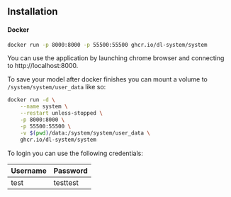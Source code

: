 
## Installation

#### Docker
```bash
docker run -p 8000:8000 -p 55500:55500 ghcr.io/dl-system/system
```

You can use the application by launching chrome browser and connecting to http://localhost:8000. 

To save your model after docker finishes you can mount a volume to `/system/system/user_data` like so:
```bash
docker run -d \
	--name system \
	--restart unless-stopped \
	-p 8000:8000 \
	-p 55500:55500 \
	-v $(pwd)/data:/system/system/user_data \
	ghcr.io/dl-system/system
```


To login you can use the following credentials:

| Username | Password |
| -------- | ---- |
| test | testtest |
